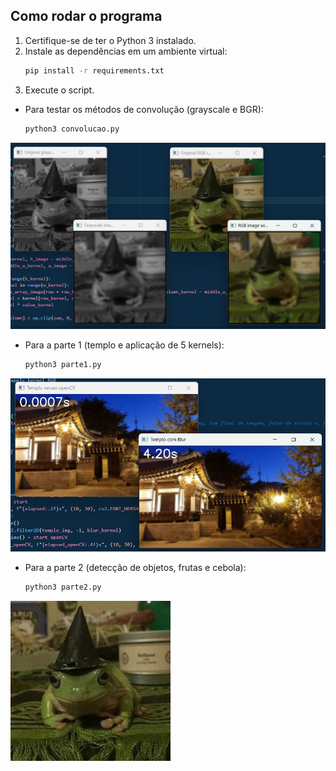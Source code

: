 ## Como rodar o programa

1. Certifique-se de ter o Python 3 instalado.
2. Instale as dependências em um ambiente virtual:
   ```bash
   pip install -r requirements.txt
   ```
3. Execute o script.
- Para testar os métodos de convolução (grayscale e BGR):
   ```bash
   python3 convolucao.py
   ```
![Frog test :0](./imagens//README_images/mage_frog_shows_convolution_uau.png)
- Para a parte 1 (templo e aplicação de 5 kernels):
   ```bash
   python3 parte1.py
   ```
![Amostra de visualização dos templos](./imagens/README_images/temple_that_frog_lives_and_shows_time.png)
- Para a parte 2 (detecção de objetos, frutas e cebola):
   ```bash
   python3 parte2.py
   ```
![Amostra de visualização frutas e cebola](frog.jpg)